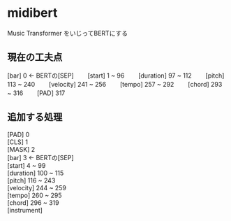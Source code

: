 # midibert

Music Transformer をいじってBERTにする

## 現在の工夫点

[bar] 0 ← BERTの[SEP]　　 
[start] 1 ~ 96　　 
[duration] 97 ~ 112　　 
[pitch] 113 ~ 240　　 
[velocity] 241 ~ 256　　 
[tempo] 257 ~ 292　　 
[chord] 293 ~ 316　　 
[PAD] 317  

## 追加する処理

[PAD] 0  
[CLS] 1  
[MASK] 2  
[bar] 3 ← BERTの[SEP]  
[start] 4 ~ 99  
[duration] 100 ~ 115  
[pitch] 116 ~ 243  
[velocity] 244 ~ 259  
[tempo] 260 ~ 295  
[chord] 296 ~ 319  
[instrument]  
